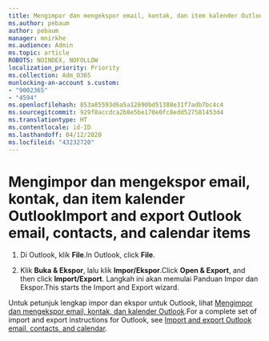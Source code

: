 ```yaml
---
title: Mengimpor dan mengekspor email, kontak, dan item kalender Outlook
ms.author: pebaum
author: pebaum
manager: mnirkhe
ms.audience: Admin
ms.topic: article
ROBOTS: NOINDEX, NOFOLLOW
localization_priority: Priority
ms.collection: Adm_O365
munlocking-an-account s.custom:
- "9002365"
- "4594"
ms.openlocfilehash: 853a85593d6a5a12690bd51388e31f7adb7bc4c4
ms.sourcegitcommit: 929f8accdca2b8e5be170e0fc8edd527581453d4
ms.translationtype: HT
ms.contentlocale: id-ID
ms.lasthandoff: 04/12/2020
ms.locfileid: "43232720"
---
```

# <a name="import-and-export-outlook-email-contacts-and-calendar-items"></a><span data-ttu-id="55df7-102">Mengimpor dan mengekspor email, kontak, dan item kalender Outlook</span><span class="sxs-lookup"><span data-stu-id="55df7-102">Import and export Outlook email, contacts, and calendar items</span></span>

1. <span data-ttu-id="55df7-103">Di Outlook, klik **File**.</span><span class="sxs-lookup"><span data-stu-id="55df7-103">In Outlook, click **File**.</span></span>

2. <span data-ttu-id="55df7-104">Klik **Buka & Ekspor**, lalu klik **Impor/Ekspor**.</span><span class="sxs-lookup"><span data-stu-id="55df7-104">Click **Open & Export**, and then click **Import/Export**.</span></span> <span data-ttu-id="55df7-105">Langkah ini akan memulai Panduan Impor dan Ekspor.</span><span class="sxs-lookup"><span data-stu-id="55df7-105">This starts the Import and Export wizard.</span></span>

<span data-ttu-id="55df7-106">Untuk petunjuk lengkap impor dan ekspor untuk Outlook, lihat [Mengimpor dan mengekspor email, kontak, dan kalender Outlook](https://support.office.com/article/import-and-export-outlook-email-contacts-and-calendar-92577192-3881-4502-b79d-c3bbada6c8ef).</span><span class="sxs-lookup"><span data-stu-id="55df7-106">For a complete set of import and export instructions for Outlook, see [Import and export Outlook email, contacts, and calendar](https://support.office.com/article/import-and-export-outlook-email-contacts-and-calendar-92577192-3881-4502-b79d-c3bbada6c8ef).</span></span>
